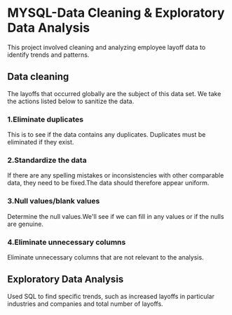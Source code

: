 # MYSQL-Data Cleaning & Exploratory Data Analysis

This project involved cleaning and analyzing employee layoff data to identify trends and patterns.

## Data cleaning
The layoffs that occurred globally are the subject of this data set. We take the actions listed below to sanitize the data.

### 1.Eliminate duplicates 
This is to see if the data contains any duplicates. Duplicates must be eliminated if they exist.
### 2.Standardize the data 
If there are any spelling mistakes or inconsistencies with other comparable data, they need to be fixed.The data should therefore appear uniform.
### 3.Null values/blank values 
Determine the null values.We'll see if we can fill in any values or if the nulls are genuine. 
### 4.Eliminate unnecessary columns 
Eliminate unnecessary columns that are not relevant to the analysis.

## Exploratory Data Analysis 
Used SQL to find specific trends, such as increased layoffs in particular industries and companies and total number of layoffs.

